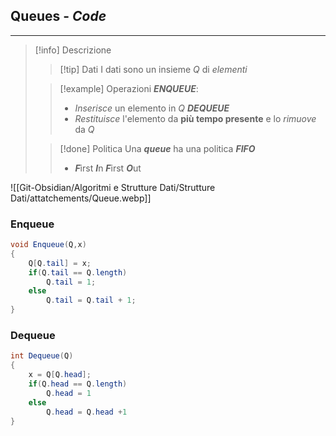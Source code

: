 ## Queues - *Code*
---
>[!info] Descrizione
>>[!tip] Dati
>>I dati sono un insieme $Q$ di *elementi*
>
>>[!example] Operazioni
>>***ENQUEUE***:
>>- *Inserisce* un elemento in $Q$
>>***DEQUEUE***
>>- *Restituisce* l'elemento da **più tempo presente** e lo *rimuove* da $Q$
>
>>[!done] Politica
>>Una ***queue*** ha una politica ***FIFO***
>>- ***F***irst ***I***n ***F***irst ***O***ut

![[Git-Obsidian/Algoritmi e Strutture Dati/Strutture Dati/attatchements/Queue.webp]]

### Enqueue

```Java
void Enqueue(Q,x)
{
	Q[Q.tail] = x;
	if(Q.tail == Q.length)
		Q.tail = 1;
	else
		Q.tail = Q.tail + 1;
}
```

### Dequeue

```Java
int Dequeue(Q)
{
	x = Q[Q.head];
	if(Q.head == Q.length)
		Q.head = 1
	else
		Q.head = Q.head +1
}
```